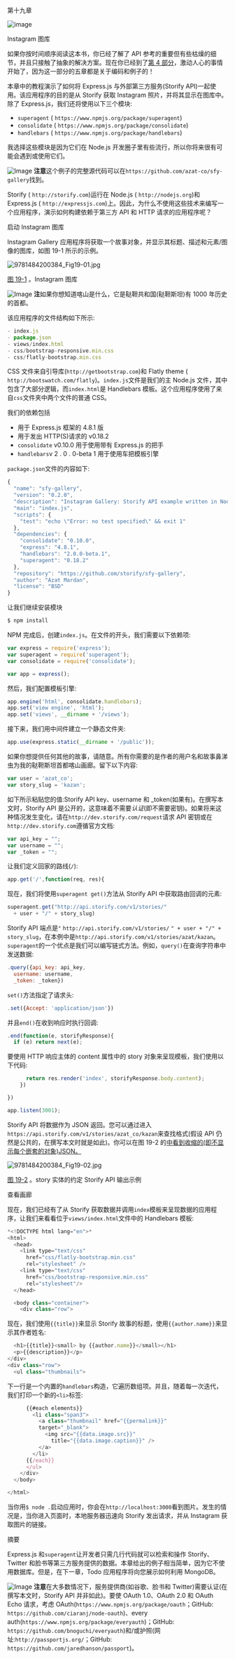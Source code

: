 第十九章

![image](img/frontdot.jpg)

Instagram 图库

如果你按时间顺序阅读这本书，你已经了解了 API 参考的重要但有些枯燥的细节，并且只接触了抽象的解决方案。现在你已经到了[第 4 部分](pt4.html)，激动人心的事情开始了，因为这一部分的五章都是关于编码和例子的！

本章中的教程演示了如何将 Express.js 与外部第三方服务(Storify API)一起使用。该应用程序的目的是从 Storify 获取 Instagram 照片，并将其显示在图库中。除了 Express.js，我们还将使用以下三个模块:

*   `superagent` ( `https://www.npmjs.org/package/superagent`)
*   `consolidate` ( `https://www.npmjs.org/package/consolidate`)
*   `handlebars` ( `https://www.npmjs.org/package/handlebars`)

我选择这些模块是因为它们在 Node.js 开发圈子里有些流行，所以你将来很有可能会遇到或使用它们。

![Image](img/sq.jpg) **注意**这个例子的完整源代码可以在`https://github.com/azat-co/sfy-gallery`找到。

Storify ( `http://storify.com`)运行在 Node.js ( `http://nodejs.org`)和 Express.js ( `http://expressjs.com`)上。因此，为什么不使用这些技术来编写一个应用程序，演示如何构建依赖于第三方 API 和 HTTP 请求的应用程序呢？

启动 Instagram 图库

Instagram Gallery 应用程序将获取一个故事对象，并显示其标题、描述和元素/图像的图库，如图 19-1 所示的示例。

![9781484200384_Fig19-01.jpg](img/9781484200384_Fig19-01.jpg)

[图 19-1](#_Fig1) 。Instagram 图库

![Image](img/sq.jpg) **注**如果你想知道喀山是什么，它是鞑靼共和国(鞑靼斯坦)有 1000 年历史的首都。

该应用程序的文件结构如下所示:

```js
- index.js
- package.json
- views/index.html
- css/bootstrap-responsive.min.css
- css/flatly-bootstrap.min.css

```

CSS 文件来自引导库(`http://getbootstrap.com`)和 Flatly theme ( `http://bootswatch.com/flatly`)。`index.js`文件是我们的主 Node.js 文件，其中包含了大部分逻辑，而`index.html`是 Handlebars 模板。这个应用程序使用了来自`css`文件夹中两个文件的普通 CSS。

我们的依赖包括

*   用于 Express.js 框架的 4.8.1 版
*   用于发出 HTTP(S)请求的 v0.18.2
*   `consolidate` v0.10.0 用于使用带有 Express.js 的把手
*   `handlebars`v 2 . 0 . 0-beta 1 用于使用车把模板引擎

`package.json`文件的内容如下:

```js
{
  "name": "sfy-gallery",
  "version": "0.2.0",
  "description": "Instagram Gallery: Storify API example written in Node.js",
  "main": "index.js",
  "scripts": {
    "test": "echo \"Error: no test specified\" && exit 1"
  },
  "dependencies": {
    "consolidate": "0.10.0",
    "express": "4.8.1",
    "handlebars": "2.0.0-beta.1",
    "superagent": "0.18.2"
  },
  "repository": "https://github.com/storify/sfy-gallery",
  "author": "Azat Mardan",
  "license": "BSD"
}

```

让我们继续安装模块

```js
$ npm install

```

NPM 完成后，创建`index.js`。在文件的开头，我们需要以下依赖项:

```js
var express = require('express');
var superagent = require('superagent');
var consolidate = require('consolidate');

var app = express();

```

然后，我们配置模板引擎:

```js
app.engine('html', consolidate.handlebars);
app.set('view engine', 'html');
app.set('views', __dirname + '/views');

```

接下来，我们用中间件建立一个静态文件夹:

```js
app.use(express.static(__dirname + '/public'));

```

如果你想提供任何其他的故事，请随意。所有你需要的是作者的用户名和故事鼻涕虫为我的鞑靼斯坦首都喀山画廊。留下以下内容:

```js
var user = 'azat_co';
var story_slug = 'kazan';

```

如下所示粘贴您的值:Storify API key、username 和 _token(如果有)。在撰写本文时，Storify API 是公开的，这意味着不需要*认证*(即不需要密钥)。如果将来这种情况发生变化，请在`http://dev.storify.com/request`请求 API 密钥或在`http://dev.storify.com`遵循官方文档:

```js
var api_key = "";
var username = "";
var _token = "";

```

让我们定义回家的路线(`/`):

```js
app.get('/',function(req, res){

```

现在，我们将使用`superagent get()`方法从 Storify API 中获取路由回调的元素:

```js
superagent.get("http://api.storify.com/v1/stories/"
  + user + "/" + story_slug)

```

Storify API 端点是`"` `http://api.storify.com/v1/stories/` `" + user + "/" + story_slug`，在本例中是`http://api.storify.com/v1/stories/azat/kazan`。`superagent`的一个优点是我们可以编写链式方法。例如，`query()`在查询字符串中发送数据:

```js
.query({api_key: api_key,
  username: username,
  _token: _token})

```

`set()`方法指定了请求头:

```js
.set({Accept: 'application/json'})

```

并且`end()`在收到响应时执行回调:

```js
.end(function(e, storifyResponse){
  if (e) return next(e);

```

要使用 HTTP 响应主体的 content 属性中的 story 对象来呈现模板，我们使用以下代码:

```js
      return res.render('index', storifyResponse.body.content);
    })

})

app.listen(3001);

```

Storify API 将数据作为 JSON 返回。您可以通过进入`https://api.storify.com/v1/stories/azat_co/kazan`来查找格式(假设 API 仍然是公共的，在撰写本文时就是如此)。你可以在图 19-2 的[中看到收缩的(即不显示每个嵌套的对象)JSON。](#Fig2)

![9781484200384_Fig19-02.jpg](img/9781484200384_Fig19-02.jpg)

[图 19-2](#_Fig2) 。story 实体的约定 Storify API 输出示例

查看画廊

现在，我们已经有了从 Storify 获取数据并调用`index`模板来呈现数据的应用程序，让我们来看看位于`views/index.html`文件中的 Handlebars 模板:

```js
*<!DOCTYPE html lang="en">*
<html>
  <head>
    <link type="text/css"
      href="css/flatly-bootstrap.min.css"
      rel="stylesheet" />
    <link type="text/css"
      href="css/bootstrap-responsive.min.css"
      rel="stylesheet"/>
  </head>

  <body class="container">
    <div class="row">

```

现在，我们使用`{{title}}`来显示 Storify 故事的标题，使用`{{author.name}}`来显示其作者姓名:

```js
  <h1>{{title}}<small> by {{author.name}}</small></h1>
  <p>{{description}}</p>
</div>
<div class="row">
  <ul class="thumbnails">

```

下一行是一个内置的`handlebars`构造，它遍历数组项。并且，随着每一次迭代，我们打印一个新的`<li>`标签:

```js
      {{#each elements}}
        <li class="span3">
          <a class="thumbnail" href="{{permalink}}"
          target="_blank">
            <img src="{{data.image.src}}"
              title="{{data.image.caption}}" />
          </a>
        </li>
      {{/each}}
      </ul>
    </div>
  </body>

</html>

```

当你用`$ node .`启动应用时，你会在`http://localhost:3000`看到图片。发生的情况是，当你进入页面时，本地服务器迅速向 Storify 发出请求，并从 Instagram 获取图片的链接。

摘要

Express.js 和`superagent`让开发者只需几行代码就可以检索和操作 Storify、Twitter 和脸书等第三方服务提供的数据。本章给出的例子相当简单，因为它不使用数据库。但是，在下一章，Todo 应用程序将向您展示如何利用 MongoDB。

![Image](img/sq.jpg) **注意**在大多数情况下，服务提供商(如谷歌、脸书和 Twitter)需要认证(在撰写本文时，Storify API 并非如此)。要使 OAuth 1.0、OAuth 2.0 和 OAuth Echo 请求，考虑 OAuth(`https://www.npmjs.org/package/oauth`；GitHub: `https://github.com/ciaranj/node-oauth`)、every auth(`https://www.npmjs.org/package/everyauth`)；GitHub: `https://github.com/bnoguchi/everyauth`)和/或护照(网址:`http://passportjs.org/`；GitHub: `https://github.com/jaredhanson/passport`)。